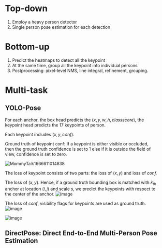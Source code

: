 # Top-down
1. Employ a heavy person detector
2. Single person pose estimation for each detection

# Bottom-up
1. Predict the heatmaps to detect all the keypoint
2. At the same time, group all the keypoint into individual persons
3. Postprocessing: pixel-level NMS, line integral, refinement, grouping.

# Multi-task
## YOLO-Pose
For each anchor, the box head predicts the $(x,y,w,h,class score)$, the keypoint head predicts the 17 keypoints of person.

Each keypoint includes $(x,y,conf)$. 

Ground truth of keypoint conf: If a keypoint is either visible or occluded, then the ground truth confidence is set to 1 else if it is outside the field of view, confidence is set to zero.

![MommyTalk1666611014838](https://user-images.githubusercontent.com/67272893/197516900-cd238e15-b471-4f33-ac63-1bbe5fb82586.jpg)

The loss of keypoint consists of two parts: the loss of $(x,y)$ and loss of $conf$.

The loss of $(x,y)$. Hence, if a ground truth bounding box is matched with $k_{th}$ anchor at location $(i,j)$ and scale $s$, we predict the keypoints with respect to the center of the anchor. 
![image](https://user-images.githubusercontent.com/67272893/197521672-c631778a-b07c-40f1-9286-6ac1907a9f11.png)

The loss of $conf$, visibility flags for keypoints are used as ground truth.
![image](https://user-images.githubusercontent.com/67272893/197521866-e7d16a62-2660-404e-8b65-25e5e742e333.png)

![image](https://user-images.githubusercontent.com/67272893/197498654-f5b66058-0f28-4339-8cee-e9eda2f27773.png)
## DirectPose: Direct End-to-End Multi-Person Pose Estimation
